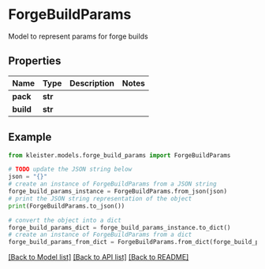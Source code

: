 # ForgeBuildParams

Model to represent params for forge builds

## Properties

Name | Type | Description | Notes
------------ | ------------- | ------------- | -------------
**pack** | **str** |  | 
**build** | **str** |  | 

## Example

```python
from kleister.models.forge_build_params import ForgeBuildParams

# TODO update the JSON string below
json = "{}"
# create an instance of ForgeBuildParams from a JSON string
forge_build_params_instance = ForgeBuildParams.from_json(json)
# print the JSON string representation of the object
print(ForgeBuildParams.to_json())

# convert the object into a dict
forge_build_params_dict = forge_build_params_instance.to_dict()
# create an instance of ForgeBuildParams from a dict
forge_build_params_from_dict = ForgeBuildParams.from_dict(forge_build_params_dict)
```
[[Back to Model list]](../README.md#documentation-for-models) [[Back to API list]](../README.md#documentation-for-api-endpoints) [[Back to README]](../README.md)


